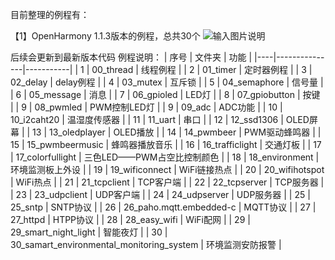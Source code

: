 目前整理的例程有：

【1】OpenHarmony 1.1.3版本的例程，总共30个
![输入图片说明](https://harmonyos.oss-cn-beijing.aliyuncs.com/images/202203/43066b89558c993cdbf54540af9c86579d3cf4.png?x-oss-process=image/resize,w_820,h_688)

后续会更新到最新版本代码
例程说明：
| 序号 | 文件夹           | 功能        |
|----|---------------|-----------|
| 1  | 00_thread     | 线程例程      |
| 2  | 01_timer      | 定时器例程     |
| 3  | 02_delay      | delay例程   |
| 4  | 03_mutex      | 互斥锁       |
| 5  | 04_semaphore  | 信号量       |
| 6  | 05_message    | 消息        |
| 7  | 06_gpioled    | LED灯      |
| 8  | 07_gpiobutton | 按键        |
| 9  | 08_pwmled     | PWM控制LED灯 |
| 9  | 09_adc           | ADC功能             |
| 10 | 10_i2caht20      | 温湿度传感器            |
| 11 | 11_uart          | 串口                |
| 12 | 12_ssd1306       | OLED屏幕            |
| 13 | 13_oledplayer    | OLED播放            |
| 14 | 14_pwmbeer       | PWM驱动蜂鸣器          |
| 15 | 15_pwmbeermusic  | 蜂鸣器播放音乐           |
| 16 | 16_trafficlight  | 交通灯板              |
| 17 | 17_colorfullight | 三色LED——PWM占空比控制颜色 |
| 18 | 18_environment   | 环境监测板上外设          |
| 19 | 19_wificonnect          | WiFi链接热点 |
| 20 | 20_wifihotspot          | WiFi热点   |
| 21 | 21_tcpclient            | TCP客户端   |
| 22 | 22_tcpserver            | TCP服务器   |
| 23 | 23_udpclient            | UDP客户端   |
| 24 | 24_udpserver            | UDP服务器   |
| 25 | 25_sntp                 | SNTP协议   |
| 26 | 26_paho.mqtt.embedded-c | MQTT协议   |
| 27 | 27_httpd                | HTPP协议   |
| 28 | 28_easy_wifi            | WiFi配网   |
| 29 | 29_smart_night_light                      | 智能夜灯     |
| 30 | 30_samart_environmental_monitoring_system | 环境监测安防报警 |



